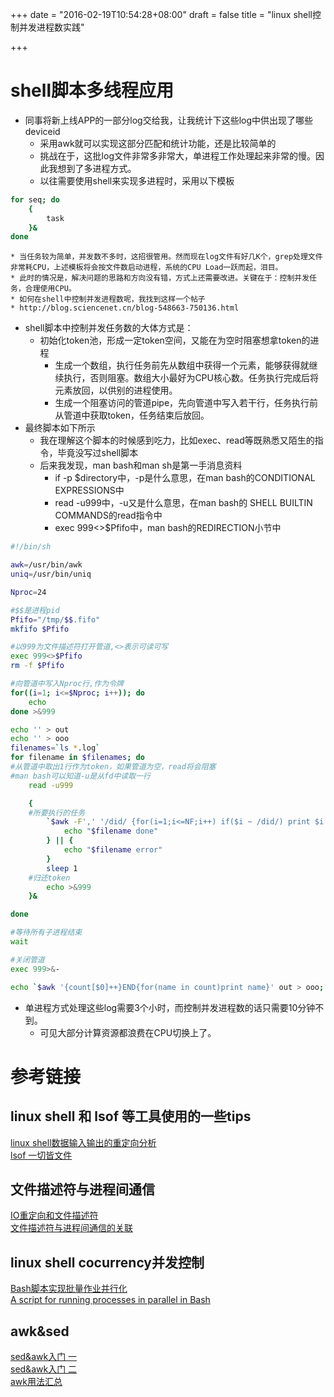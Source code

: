 +++
date = "2016-02-19T10:54:28+08:00"
draft = false
title = "linux shell控制并发进程数实践"

+++

shell脚本多线程应用
====================

* 同事将新上线APP的一部分log交给我，让我统计下这些log中供出现了哪些deviceid
    * 采用awk就可以实现这部分匹配和统计功能，还是比较简单的
    * 挑战在于，这批log文件非常多非常大，单进程工作处理起来非常的慢。因此我想到了多进程方式。
    * 以往需要使用shell来实现多进程时，采用以下模板

```bash
for seq; do
    {
        task
    }&
done
```
    * 当任务较为简单，并发数不多时，这招很管用。然而现在log文件有好几K个，grep处理文件非常耗CPU，上述模板将会按文件数启动进程，系统的CPU Load一跃而起，泪目。
    * 此时的情况是，解决问题的思路和方向没有错，方式上还需要改进。关键在于：控制并发任务，合理使用CPU。
    * 如何在shell中控制并发进程数呢，我找到这样一个帖子
    * http://blog.sciencenet.cn/blog-548663-750136.html

* shell脚本中控制并发任务数的大体方式是：
    * 初始化token池，形成一定token空间，又能在为空时阻塞想拿token的进程
        * 生成一个数组，执行任务前先从数组中获得一个元素，能够获得就继续执行，否则阻塞。数组大小最好为CPU核心数。任务执行完成后将元素放回，以供别的进程使用。
        * 生成一个阻塞访问的管道pipe，先向管道中写入若干行，任务执行前从管道中获取token，任务结束后放回。
* 最终脚本如下所示
    * 我在理解这个脚本的时候感到吃力，比如exec、read等既熟悉又陌生的指令，毕竟没写过shell脚本
    * 后来我发现，man bash和man sh是第一手消息资料
        * if -p $directory中，-p是什么意思，在man bash的CONDITIONAL EXPRESSIONS中
        * read -u999中，-u又是什么意思，在man bash的 SHELL BUILTIN COMMANDS的read指令中
        * exec 999<>$Pfifo中，man bash的REDIRECTION小节中

```bash
#!/bin/sh

awk=/usr/bin/awk
uniq=/usr/bin/uniq

Nproc=24

#$$是进程pid
Pfifo="/tmp/$$.fifo"
mkfifo $Pfifo

#以999为文件描述符打开管道,<>表示可读可写
exec 999<>$Pfifo
rm -f $Pfifo

#向管道中写入Nproc行,作为令牌
for((i=1; i<=$Nproc; i++)); do
    echo
done >&999

echo '' > out
echo '' > ooo
filenames=`ls *.log`
for filename in $filenames; do
#从管道中取出1行作为token，如果管道为空，read将会阻塞
#man bash可以知道-u是从fd中读取一行
    read -u999

    {
    #所要执行的任务
        `$awk -F',' '/did/ {for(i=1;i<=NF;i++) if($i ~ /did/) print $i i}' $filename | $awk -F':' '{print $2}' | $awk -F'"' '{print $2}'  | $uniq | $awk '{count[$1]++}END{for(name in count)print name >> "out"}'` && {
            echo "$filename done"
        } || {
            echo "$filename error"
        }
        sleep 1
    #归还token
        echo >&999
    }&

done

#等待所有子进程结束
wait 

#关闭管道
exec 999>&-

echo `$awk '{count[$0]++}END{for(name in count)print name}' out > ooo; awk 'END{print NR}' ooo`
```
* 单进程方式处理这些log需要3个小时，而控制并发进程数的话只需要10分钟不到。
    * 可见大部分计算资源都浪费在CPU切换上了。


参考链接
====================

linux shell 和 lsof 等工具使用的一些tips
---------------------------------
[linux shell数据输入输出的重定向分析](http://www.cnblogs.com/chengmo/archive/2010/10/20/1855805.html)      
[lsof 一切皆文件](http://linuxtools-rst.readthedocs.org/zh_CN/latest/tool/lsof.html)

文件描述符与进程间通信
-------------------------------
[IO重定向和文件描述符](http://adelphos.blog.51cto.com/2363901/1598570)        
[文件描述符与进程间通信的关联](http://www.cnblogs.com/GODYCA/archive/2013/01/05/2845618.html)

linux shell cocurrency并发控制
-----------------------------
[Bash脚本实现批量作业并行化](http://blog.sciencenet.cn/blog-548663-750136.html)   
[A script for running processes in parallel in Bash](https://pebblesinthesand.wordpress.com/2008/05/22/a-srcipt-for-running-processes-in-parallel-in-bash/)

awk&sed
-----------------
[sed&awk入门 一](http://kodango.com/sed-and-awk-notes-part-1)       
[sed&awk入门 二](http://kodango.com/sed-and-awk-notes-part-2)        
[awk用法汇总](http://www.cnblogs.com/dong008259/archive/2011/12/06/2277287.html)


